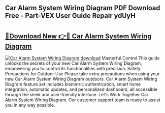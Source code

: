 ## Car Alarm System Wiring Diagram PDF Download Free - Part-VEX User Guide Repair ydUyH

# <h2><a href="http://dfnspr.blite.top/?on=Car+Alarm+System+Wiring+Diagram">🔗Download New 👉🔴 Car Alarm System Wiring Diagram</a></h2>

[![Car Alarm System Wiring Diagram download](https://i.imgur.com/lujVjoI.png)](http://dfnspr.blite.top/?on=Car+Alarm+System+Wiring+Diagram)
Masterful Control This guide unlocks the secrets of your new Car Alarm System Wiring Diagram, empowering you to control its functionalities with precision. Safety Precautions for Outdoor Use Please take extra precautions when using your new Car Alarm System Wiring Diagram outdoors. Car Alarm System Wiring Diagram feature set includes biometric authentication, smart home integration, automatic updates, and personalized dashboard, all accessible through the sleek and user-friendly interface. Let's Work Together Car Alarm System Wiring Diagram. Our customer support team is ready to assist you in any way possible.
